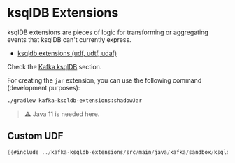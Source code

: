 # ksqlDB Extensions

ksqlDB extensions are pieces of logic for transforming or aggregating events that ksqlDB can't currently express.

- [ksqldb extensions (udf, udtf, udaf)](https://docs.ksqldb.io/en/latest/how-to-guides/create-a-user-defined-function)

Check the [Kafka ksqlDB](what-is-ksqldb.md) section.

For creating the `jar` extension, you can use the following command (development purposes):

```bash
./gradlew kafka-ksqldb-extensions:shadowJar
```

> ⚠️ Java 11 is needed here.

## Custom UDF

```java
{{#include ../kafka-ksqldb-extensions/src/main/java/kafka/sandbox/ksqldb/TaxesUdf.java}}
```